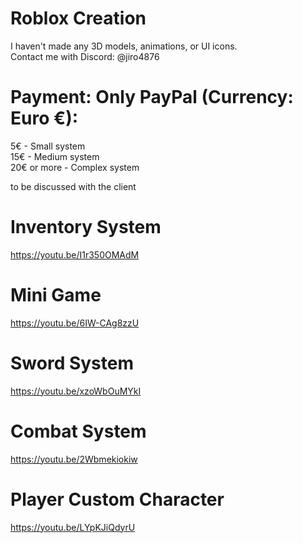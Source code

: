 # Roblox Creation  
I haven't made any 3D models, animations, or UI icons.  
Contact me with Discord: @jiro4876

# Payment: Only PayPal (Currency: Euro €):

5€ - Small system  
15€ - Medium system  
20€ or more - Complex system

to be discussed with the client

# Inventory System  
https://youtu.be/I1r350OMAdM

# Mini Game  
https://youtu.be/6IW-CAg8zzU

# Sword System  
https://youtu.be/xzoWbOuMYkI

# Combat System  
https://youtu.be/2Wbmekiokiw

# Player Custom Character  
https://youtu.be/LYpKJiQdyrU
